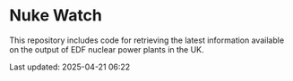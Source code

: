 # Nuke Watch

This repository includes code for retrieving the latest information available on the output of EDF nuclear power plants in the UK.

Last updated: 2025-04-21 06:22